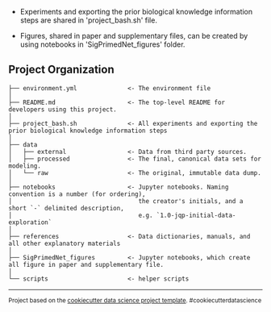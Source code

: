 
- Experiments and exporting the prior biological knowledge information steps are shared in 'project_bash.sh' file.

- Figures, shared in paper and supplementary files, can be created by using notebooks in 'SigPrimedNet_figures' folder.

Project Organization
------------

    ├── environment.yml              <- The environment file
    │
    ├── README.md                    <- The top-level README for developers using this project.
    │
    ├── project_bash.sh              <- All experiments and exporting the prior biological knowledge information steps
    │
    ├── data
    │   ├── external                 <- Data from third party sources.
    │   ├── processed                <- The final, canonical data sets for modeling.
    │   └── raw                      <- The original, immutable data dump.
    │
    ├── notebooks                    <- Jupyter notebooks. Naming convention is a number (for ordering),
    │                                   the creator's initials, and a short `-` delimited description, 
    │                                   e.g. `1.0-jqp-initial-data-exploration`
    │
    ├── references                   <- Data dictionaries, manuals, and all other explanatory materials
    │ 
    ├── SigPrimedNet_figures         <- Jupyter notebooks, which create all figure in paper and supplementary file.
    │
    └── scripts                      <- helper scripts

--------

<p><small>Project based on the <a target="_blank" href="https://drivendata.github.io/cookiecutter-data-science/">cookiecutter data science project template</a>. #cookiecutterdatascience</small></p>
